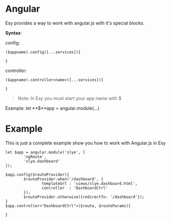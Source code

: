 # Angular
Esy provides a way to work with angular.js with it's special blocks.

**Syntax**:

config:
```
($appname).config([...services]){

}
```
controller:
```
($appname).controller<name>([...services]){

}
```

> Note: In Esy you must start your app name with $

Example:
let **$**app = angular.module(...)

# Example
This is just a complete example show you how to work with Angular.js in Esy
```esy
let $app = angular.module('slye', [
        'ngRoute',
        'slye.dashboard'
]);

$app.config($routeProvider){
        $routeProvider.when('/dashboard', {
                templateUrl : 'views/slye.dashboard.html',
                controller  : 'DashboardCtrl'
        });
        $routeProvider.otherwise({redirectTo: '/dashboard'});
}
$app.controller<"DashboardCtrl">($route, $routeParams){

}
```